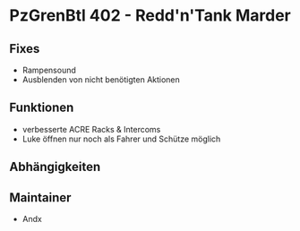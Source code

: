# PzGrenBtl 402 - Redd'n'Tank Marder

## Fixes

- Rampensound
- Ausblenden von nicht benötigten Aktionen

## Funktionen

- verbesserte ACRE Racks & Intercoms
- Luke öffnen nur noch als Fahrer und Schütze möglich

## Abhängigkeiten

## Maintainer

- Andx
